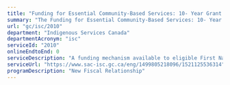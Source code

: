 ```yaml
---
title: "Funding for Essential Community-Based Services: 10- Year Grant Funding"
summary: "The Funding for Essential Community-Based Services: 10- Year Grant Funding service from Indigenous Services Canada is not available end-to-end online, according to the GC Service Inventory."
url: "gc/isc/2010"
department: "Indigenous Services Canada"
departmentAcronym: "isc"
serviceId: "2010"
onlineEndtoEnd: 0
serviceDescription: "A funding mechanism available to eligible First Nations, that provides more flexibility and predictability in how a First Nation uses its funding to deliver services. Benefits include reduced administrative and reporting burden and enhanced accountability to community members."
serviceUrl: "https://www.sac-isc.gc.ca/eng/1499805218096/1521125536314"
programDescription: "New Fiscal Relationship"
---
```

